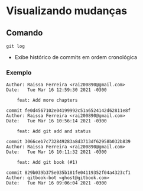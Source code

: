 # Visualizando mudanças

## Comando

```shell
git log
```

- Exibe histórico de commits em ordem cronológica

### Exemplo

```
Author: Raissa Ferreira <rai200890@gmail.com>
Date:   Tue Mar 16 12:59:30 2021 -0300

    feat: Add more chapters

commit fe0d4567102e04199992c51a6524142d62811e8f
Author: Raissa Ferreira <rai200890@gmail.com>
Date:   Tue Mar 16 10:56:14 2021 -0300

    feat: Add git add and status

commit 3066ceb7c732849283a8d3713df62958b032b839
Author: Raissa Ferreira <rai200890@gmail.com>
Date:   Tue Mar 16 10:11:32 2021 -0300

    feat: Add git book (#1)

commit 829b039b375e035b181fe04119352f04a4323cf1
Author: gitbook-bot <ghost@gitbook.com>
Date:   Tue Mar 16 09:06:04 2021 -0300
```